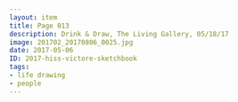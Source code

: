 ```yaml
---
layout: item
title: Page 013
description: Drink & Draw, The Living Gallery, 05/18/17
image: 201702_20170806_0025.jpg
date: 2017-05-06
ID: 2017-hiss-victore-sketchbook
tags: 
- life drawing 
- people
---
```

